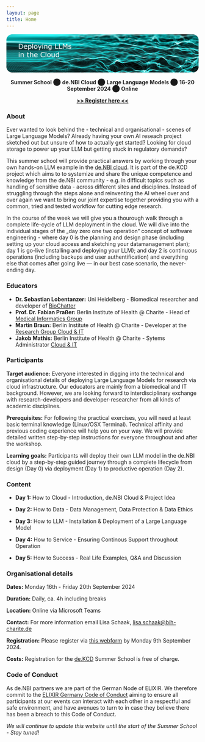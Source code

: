```yaml
---
layout: page
title: Home
---
```

<img width="1239" alt=" 'Deploying LLMs in the Cloud' written over an image of computergenerated waves " src="images/3d-abstract-particl.title.png">

<p align="center">
 <b>Summer School</b> ⬤ <b> de.NBI Cloud</b> ⬤ <b> Large Language Models</b> ⬤ <b> 16-20 September 2024</b> ⬤ <b> Online</b> 
</p>
<p align="center">
  <b><a href="https://docs.google.com/forms/d/1u1R9tYk47H7f-RM9ynS2_e8Fz7yAu0mrbXnL3VHaguo/">>> Register here <<</a></b>
</p>

### About

Ever wanted to look behind the - technical and organisational - scenes of Large Language Models? Already having your own AI reseach project sketched out but unsure of how to actually get started? Looking for cloud storage to power up your LLM but getting stuck in regulatory demands?

This summer school will provide practical answers by working through your own hands-on LLM example in the [de.NBI cloud](https://www.denbi.de/cloud). It is part of the de.KCD project which aims to to systemize and share the unique competence and knowledge from the de.NBI community - e.g. in difficult topics such as handling of sensitive data - across different sites and disciplines. Instead of struggling through the steps alone and reinventing the AI wheel over and over again we want to bring our joint expertise together providing you with a common, tried and tested workflow for cutting edge research.

In the course of the week we will give you a thourough walk through a complete life-cycle of LLM deployment in the cloud.  We will dive into the individual stages of the „day zero one two operation“ concept of software engineering - where day 0 is the planning and design phase (including setting up your cloud access and sketching your datamanagement plan); day 1 is go-live (installing and deploying your LLM); and day 2 is continuous operations (including backups and user authentification) and everything else that comes after going live — in our best case scenario, the never-ending day. 


### Educators

- **Dr. Sebastian Lobentanzer:** Uni Heidelberg - Biomedical researcher and developer of [BioChatter](https://biochatter.org/)
- **Prof. Dr. Fabian Praßer:** Berlin Institute of Health @ Charite - Head of [Medical Informatics Group](https://www.bihealth.org/en/research/research-group/prasser-lab-medical-informatics)
- **Martin Braun:** Berlin Institute of Health @ Charite - Developer at the [Research Group Cloud & IT](https://www.hidih.org/research/health-data)
- **Jakob Mathis:** Berlin Institute of Health @ Charite - Sytems Administrator [Cloud & IT](https://www.hidih.org/research/health-data)


### Participants

**Target audience:** Everyone interested in digging into the technical and organisational details of deploying Large Language Models for research via cloud infrastructure. Our educators are mainly from a biomedical and IT background. However, we are looking forward to interdisciplinary exchange with research-developers and developer-researcher from all kinds of academic disciplines.

**Prerequisites:**  For following the practical exercises, you will need at least basic terminal knowledge (Linux/OSX Terminal). Technical affinity and previous coding experience will help you on your way. We will provide detailed written step-by-step instructions for everyone throughout and after the workshop. 

**Learning goals:** Participants will deploy their own LLM model in the de.NBI cloud by a step-by-step guided journey through a complete lifecycle from design (Day 0) via deployment (Day 1) to productive operation (Day 2).

### Content

- **Day 1:** How to Cloud - Introduction, de.NBI Cloud & Project Idea  
    
- **Day 2:**  How to Data - Data Management, Data Protection & Data Ethics  
  
- **Day 3:** How to LLM - Installation & Deployment of a Large Language Model 
    
- **Day 4:** How to Service  - Ensuring Continous Support throughout Operation  
  
- **Day 5:** How to Success -  Real Life Examples, Q&A and Discussion  

  
### Organisational details

**Dates:** Monday 16th - Friday 20th September 2024 

**Duration:** Daily, ca. 4h including breaks

**Location:** Online via Microsoft Teams

**Contact:** For more information email Lisa Schaak, [lisa.schaak@bih-charite.de](mailto:lisa.schaak@bih-charite.de)

**Registration:** Please register via [this webform](https://www.denbi.de/helpdesk?option=com_rsform&view=rsform&formId=7) by Monday 9th September 2024.

**Costs:** Registration for the [de.KCD](https://datenkompetenz.cloud/) Summer School is free of charge. 

### Code of Conduct
As de.NBI partners we are part of the German Node of ELIXIR. We therefore commit to the [ELIXIR Germany Code of Conduct](https://www.denbi.de/code-of-conduct) aiming to ensure all participants at our events can interact with each other in a respectful and safe environment, and have avenues to turn to in case they believe there has been a breach to this Code of Conduct.

*We will continue to update this website until the start of the Summer School - Stay tuned!*